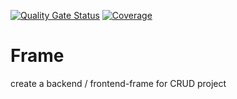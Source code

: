 [![Quality Gate Status](https://sonarcloud.io/api/project_badges/measure?project=wodie99_Frame-backend&metric=alert_status)](https://sonarcloud.io/summary/new_code?id=wodie99_Frame-backend)
[![Coverage](https://sonarcloud.io/api/project_badges/measure?project=wodie99_Frame-backend&metric=coverage)](https://sonarcloud.io/summary/new_code?id=wodie99_Frame-backend)

# Frame
create a backend / frontend-frame for CRUD project
